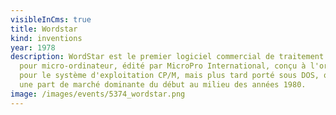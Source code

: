 ```yaml
---
visibleInCms: true
title: Wordstar
kind: inventions
year: 1978
description: WordStar est le premier logiciel commercial de traitement de texte
  pour micro-ordinateur, édité par MicroPro International, conçu à l'origine
  pour le système d'exploitation CP/M, mais plus tard porté sous DOS, qui occupa
  une part de marché dominante du début au milieu des années 1980.
image: /images/events/5374_wordstar.png
---
```

